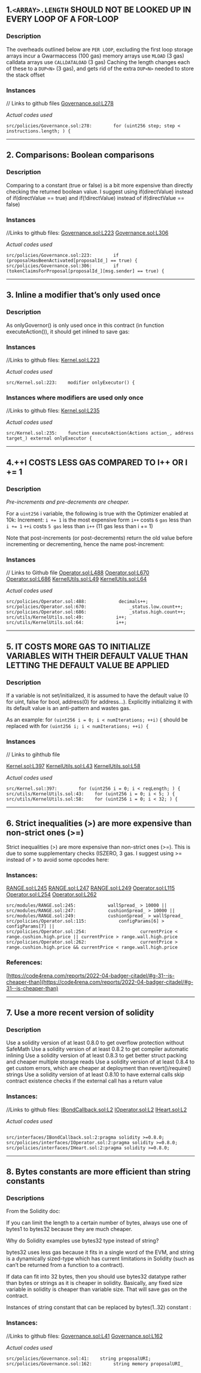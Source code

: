 ## 1.`<ARRAY>.LENGTH` SHOULD NOT BE LOOKED UP IN EVERY LOOP OF A FOR-LOOP
### Description
The overheads outlined below are `PER LOOP`, excluding the first loop
storage arrays incur a Gwarmaccess (100 gas) memory arrays use `MLOAD` (3 gas)
calldata arrays use `CALLDATALOAD` (3 gas) Caching the length changes each of these to a `DUP<N>` (3 gas), and gets rid of the extra `DUP<N>` needed to store the stack offset
### Instances
// Links to github files
[Governance.sol:L278](https://github.com/code-423n4/2022-08-olympus/blob/main/src/policies/Governance.sol#L278)


*Actual codes used*
```
src/policies/Governance.sol:278:        for (uint256 step; step < instructions.length; ) {
```

----
##  2. Comparisons: Boolean comparisons
### Description
Comparing to a constant (true or false) is a bit more expensive than directly checking the returned boolean value.
I suggest using if(directValue) instead of if(directValue == true) and if(!directValue) instead of if(directValue == false)

### Instances
//Links to github files:
[Governance.sol:L223](https://github.com/code-423n4/2022-08-olympus/blob/main/src/policies/Governance.sol#L223)
[Governance.sol:L306](https://github.com/code-423n4/2022-08-olympus/blob/main/src/policies/Governance.sol#L306)


*Actual codes used*
```
src/policies/Governance.sol:223:        if (proposalHasBeenActivated[proposalId_] == true) {
src/policies/Governance.sol:306:        if (tokenClaimsForProposal[proposalId_][msg.sender] == true) {
```

----
## 3. Inline a modifier that’s only used once
### Description
As onlyGovernor() is only used once in this contract (in function executeAction()), it should get inlined to save gas:

### Instances
//Links to github files:
[Kernel.sol:L223](https://github.com/code-423n4/2022-08-olympus/blob/main/src/Kernel.sol#L223)



*Actual codes used*


```
src/Kernel.sol:223:    modifier onlyExecutor() {
```

### Instances where modifiers are used only once
//Links to github files:
[Kernel.sol:L235](https://github.com/code-423n4/2022-08-olympus/blob/main/src/Kernel.sol#L235)


*Actual codes used*
```
src/Kernel.sol:235:    function executeAction(Actions action_, address target_) external onlyExecutor {
```
----

## 4.++I COSTS LESS GAS COMPARED TO I++ OR I += 1
### Description
*Pre-increments and pre-decrements are cheaper.*

For a `uint256` i variable, the following is true with the Optimizer enabled at 10k:
Increment:
`i += 1` is the most expensive form
`i++` costs `6` `gas` less than `i += 1`
`++i` costs `5 gas` less than `i++` (11 gas less than i += 1)

Note that post-increments (or post-decrements) return the old value before incrementing or decrementing, hence the name post-increment:
### Instances
// Links to Github file
[Operator.sol:L488](https://github.com/code-423n4/2022-08-olympus/blob/main/src/policies/Operator.sol#L488)
[Operator.sol:L670](https://github.com/code-423n4/2022-08-olympus/blob/main/src/policies/Operator.sol#L670)
[Operator.sol:L686](https://github.com/code-423n4/2022-08-olympus/blob/main/src/policies/Operator.sol#L686)
[KernelUtils.sol:L49](https://github.com/code-423n4/2022-08-olympus/blob/main/src/utils/KernelUtils.sol#L49)
[KernelUtils.sol:L64](https://github.com/code-423n4/2022-08-olympus/blob/main/src/utils/KernelUtils.sol#L64)


*Actual codes used*
```
src/policies/Operator.sol:488:            decimals++;
src/policies/Operator.sol:670:                _status.low.count++;
src/policies/Operator.sol:686:                _status.high.count++;
src/utils/KernelUtils.sol:49:            i++;
src/utils/KernelUtils.sol:64:            i++;
```

----

## 5. IT COSTS MORE GAS TO INITIALIZE VARIABLES WITH THEIR DEFAULT VALUE THAN LETTING THE DEFAULT VALUE BE APPLIED
### Description
If a variable is not set/initialized, it is assumed to have the default value (0 for uint, false for bool, address(0) for address…). Explicitly initializing it with its default value is an anti-pattern and wastes gas.

As an example: for `(uint256 i = 0; i < numIterations; ++i)` { should be replaced with for `(uint256 i; i < numIterations; ++i) {`

### Instances
// Links to gihthub file


[Kernel.sol:L397](https://github.com/code-423n4/2022-08-olympus/blob/main/src/Kernel.sol#L397)
[KernelUtils.sol:L43](https://github.com/code-423n4/2022-08-olympus/blob/main/src/utils/KernelUtils.sol#L43)
[KernelUtils.sol:L58](https://github.com/code-423n4/2022-08-olympus/blob/main/src/utils/KernelUtils.sol#L58)

*Actual codes used*
```
src/Kernel.sol:397:        for (uint256 i = 0; i < reqLength; ) {
src/utils/KernelUtils.sol:43:    for (uint256 i = 0; i < 5; ) {
src/utils/KernelUtils.sol:58:    for (uint256 i = 0; i < 32; ) {
```

----
## 6. Strict inequalities (>) are more expensive than non-strict ones (>=)

Strict inequalities (>) are more expensive than non-strict ones (>=). This is due to some supplementary checks (ISZERO, 3 gas. I suggest using >= instead of > to avoid some opcodes here:

### Instances:
[RANGE.sol:L245](https://github.com/code-423n4/2022-08-olympus/blob/main/src/modules/RANGE.sol#L245)
[RANGE.sol:L247](https://github.com/code-423n4/2022-08-olympus/blob/main/src/modules/RANGE.sol#L247)
[RANGE.sol:L249](https://github.com/code-423n4/2022-08-olympus/blob/main/src/modules/RANGE.sol#L249)
[Operator.sol:L115](https://github.com/code-423n4/2022-08-olympus/blob/main/src/policies/Operator.sol#L115)
[Operator.sol:L254](https://github.com/code-423n4/2022-08-olympus/blob/main/src/policies/Operator.sol#L254)
[Operator.sol:L262](https://github.com/code-423n4/2022-08-olympus/blob/main/src/policies/Operator.sol#L262)
```
src/modules/RANGE.sol:245:            wallSpread_ > 10000 ||
src/modules/RANGE.sol:247:            cushionSpread_ > 10000 ||
src/modules/RANGE.sol:249:            cushionSpread_ > wallSpread_
src/policies/Operator.sol:115:            configParams[6] > configParams[7] ||
src/policies/Operator.sol:254:                    currentPrice < range.cushion.high.price || currentPrice > range.wall.high.price
src/policies/Operator.sol:262:                    currentPrice > range.cushion.high.price && currentPrice < range.wall.high.price
```
### References:

[https://code4rena.com/reports/2022-04-badger-citadel/#g-31--is-cheaper-than](https://code4rena.com/reports/2022-04-badger-citadel/#g-31--is-cheaper-than)


----
## 7. Use a more recent version of solidity
### Description
Use a solidity version of at least 0.8.0 to get overflow protection without SafeMath
Use a solidity version of at least 0.8.2 to get compiler automatic inlining
Use a solidity version of at least 0.8.3 to get better struct packing and cheaper multiple storage reads
Use a solidity version of at least 0.8.4 to get custom errors, which are cheaper at deployment than revert()/require() strings
Use a solidity version of at least 0.8.10 to have external calls skip contract existence checks if the external call has a return value

### Instances:
//Links to github files:
[IBondCallback.sol:L2](https://github.com/code-423n4/2022-08-olympus/blob/main/src/interfaces/IBondCallback.sol#L2)
[IOperator.sol:L2](https://github.com/code-423n4/2022-08-olympus/blob/main/src/policies/interfaces/IOperator.sol#L2)
[IHeart.sol:L2](https://github.com/code-423n4/2022-08-olympus/blob/main/src/policies/interfaces/IHeart.sol#L2)


*Actual codes used*
```

src/interfaces/IBondCallback.sol:2:pragma solidity >=0.8.0;
src/policies/interfaces/IOperator.sol:2:pragma solidity >=0.8.0;
src/policies/interfaces/IHeart.sol:2:pragma solidity >=0.8.0;
```
----
## 8. Bytes constants are more efficient than string constants
### Descriptions
From the Solidity doc:

If you can limit the length to a certain number of bytes, always use one of bytes1 to bytes32 because they are much cheaper.

Why do Solidity examples use bytes32 type instead of string?

bytes32 uses less gas because it fits in a single word of the EVM, and string is a dynamically sized-type which has current limitations in Solidity (such as can’t be returned from a function to a contract).

If data can fit into 32 bytes, then you should use bytes32 datatype rather than bytes or strings as it is cheaper in solidity. Basically, any fixed size variable in solidity is cheaper than variable size. That will save gas on the contract.

Instances of string constant that can be replaced by bytes(1..32) constant :
### Instances:
//Links to github files:
[Governance.sol:L41](https://github.com/code-423n4/2022-08-olympus/blob/main/src/policies/Governance.sol#L41)
[Governance.sol:L162](https://github.com/code-423n4/2022-08-olympus/blob/main/src/policies/Governance.sol#L162)


*Actual codes used*
```
src/policies/Governance.sol:41:    string proposalURI;
src/policies/Governance.sol:162:        string memory proposalURI_
```